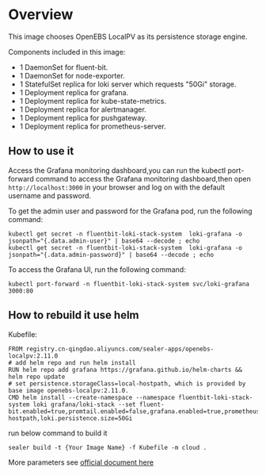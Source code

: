 # Overview

This image chooses OpenEBS LocalPV as its persistence storage engine.

Components included in this image:

* 1 DaemonSet for fluent-bit.
* 1 DaemonSet for node-exporter.
* 1 StatefulSet replica for loki server which requests "50Gi" storage.
* 1 Deployment replica for grafana.
* 1 Deployment replica for kube-state-metrics.
* 1 Deployment replica for alertmanager.
* 1 Deployment replica for pushgateway.
* 1 Deployment replica for prometheus-server.

## How to use it

Access the Grafana monitoring dashboard,you can run the kubectl port-forward command to access the Grafana monitoring
dashboard,then open `http://localhost:3000` in your browser and log on with the default username and password.

To get the admin user and password for the Grafana pod, run the following command:

```shell
kubectl get secret -n fluentbit-loki-stack-system  loki-grafana -o jsonpath="{.data.admin-user}" | base64 --decode ; echo
kubectl get secret -n fluentbit-loki-stack-system  loki-grafana -o jsonpath="{.data.admin-password}" | base64 --decode ; echo
```

To access the Grafana UI, run the following command:

`kubectl port-forward -n fluentbit-loki-stack-system svc/loki-grafana 3000:80`

## How to rebuild it use helm

Kubefile:

```shell
FROM registry.cn-qingdao.aliyuncs.com/sealer-apps/openebs-localpv:2.11.0
# add helm repo and run helm install
RUN helm repo add grafana https://grafana.github.io/helm-charts && helm repo update
# set persistence.storageClass=local-hostpath, which is provided by base image openebs-localpv:2.11.0.
CMD helm install --create-namespace --namespace fluentbit-loki-stack-system loki grafana/loki-stack --set fluent-bit.enabled=true,promtail.enabled=false,grafana.enabled=true,prometheus.enabled=true,prometheus.alertmanager.persistentVolume.enabled=false,prometheus.server.persistentVolume.enabled=false,loki.persistence.enabled=true,loki.persistence.storageClassName=local-hostpath,loki.persistence.size=50Gi
```

run below command to build it

```shell
sealer build -t {Your Image Name} -f Kubefile -m cloud .
```

More parameters see [official document here](https://grafana.github.io/helm-charts)